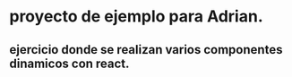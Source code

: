 # proyecto de ejemplo para Adrian.

## ejercicio donde se realizan varios componentes dinamicos con react.

